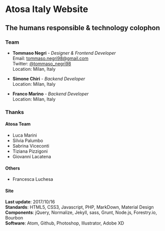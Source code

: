 # Atosa Italy Website

## The humans responsible & technology colophon

### Team

* __Tommaso Negri__ *- Designer & Frontend Developer*<br>
  Email: tommaso.negri98@gmail.com<br>
  Twitter: [@tommaso_negri98](https://twitter.com/tommaso_negri98)<br>
  Location: Milan, Italy<br>

* __Simone Chiri__ *- Backend Developer*<br>
  Location: Milan, Italy

* __Franco Marino__ *- Backend Developer*<br>
  Location: Milan, Italy

### Thanks

#### Atosa Team

* Luca Marini<br>
* Silvia Palumbo<br>
* Sabrina Viceconti<br>
* Tiziana Pizzigoni<br>
* Giovanni Lacatena

#### Others

* Francesca Luchesa


#### Site

__Last update__: 2017/10/16<br>
__Standards__: HTML5, CSS3, Javascript, PHP, MarkDown, Material Design<br>
__Components__: jQuery, Normalize, Jekyll, sass, Grunt, Node.js, Forestry.io, Bourbon<br>
__Software__: Atom, Github, Photoshop, Illustrator, Adobe XD
